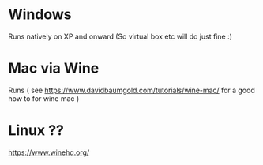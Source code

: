 # Windows

Runs natively on XP and onward (So virtual box etc will do just fine :)

# Mac via Wine

Runs ( see https://www.davidbaumgold.com/tutorials/wine-mac/ for a good how to for wine mac )

# Linux ??

https://www.winehq.org/

